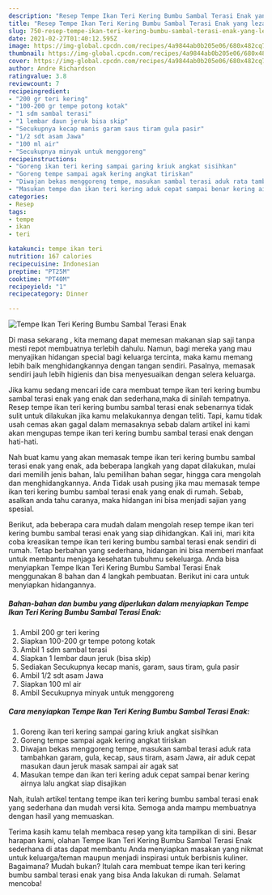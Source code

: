 ```yaml
---
description: "Resep Tempe Ikan Teri Kering Bumbu Sambal Terasi Enak yang lezat Untuk Jualan"
title: "Resep Tempe Ikan Teri Kering Bumbu Sambal Terasi Enak yang lezat Untuk Jualan"
slug: 750-resep-tempe-ikan-teri-kering-bumbu-sambal-terasi-enak-yang-lezat-untuk-jualan
date: 2021-02-27T01:40:12.595Z
image: https://img-global.cpcdn.com/recipes/4a9844ab0b205e06/680x482cq70/tempe-ikan-teri-kering-bumbu-sambal-terasi-enak-foto-resep-utama.jpg
thumbnail: https://img-global.cpcdn.com/recipes/4a9844ab0b205e06/680x482cq70/tempe-ikan-teri-kering-bumbu-sambal-terasi-enak-foto-resep-utama.jpg
cover: https://img-global.cpcdn.com/recipes/4a9844ab0b205e06/680x482cq70/tempe-ikan-teri-kering-bumbu-sambal-terasi-enak-foto-resep-utama.jpg
author: Andre Richardson
ratingvalue: 3.8
reviewcount: 7
recipeingredient:
- "200 gr teri kering"
- "100-200 gr tempe potong kotak"
- "1 sdm sambal terasi"
- "1 lembar daun jeruk bisa skip"
- "Secukupnya kecap manis garam saus tiram gula pasir"
- "1/2 sdt asam Jawa"
- "100 ml air"
- "Secukupnya minyak untuk menggoreng"
recipeinstructions:
- "Goreng ikan teri kering sampai garing kriuk angkat sisihkan"
- "Goreng tempe sampai agak kering angkat tiriskan"
- "Diwajan bekas menggoreng tempe, masukan sambal terasi aduk rata tambahkan garam, gula, kecap, saus tiram, asam Jawa, air aduk cepat masukan daun jeruk masak sampai air agak sat"
- "Masukan tempe dan ikan teri kering aduk cepat sampai benar kering airnya lalu angkat siap disajikan"
categories:
- Resep
tags:
- tempe
- ikan
- teri

katakunci: tempe ikan teri 
nutrition: 167 calories
recipecuisine: Indonesian
preptime: "PT25M"
cooktime: "PT40M"
recipeyield: "1"
recipecategory: Dinner

---
```



![Tempe Ikan Teri Kering Bumbu Sambal Terasi Enak](https://img-global.cpcdn.com/recipes/4a9844ab0b205e06/680x482cq70/tempe-ikan-teri-kering-bumbu-sambal-terasi-enak-foto-resep-utama.jpg)

Di masa  sekarang , kita memang dapat memesan makanan siap saji tanpa mesti repot membuatnya terlebih dahulu. Namun, bagi mereka yang mau menyajikan hidangan special bagi keluarga tercinta, maka kamu memang lebih baik menghidangkannya dengan tangan sendiri. Pasalnya, memasak sendiri jauh lebih higienis dan bisa menyesuaikan dengan selera keluarga.

Jika kamu sedang mencari ide cara membuat tempe ikan teri kering bumbu sambal terasi enak yang enak dan sederhana,maka di sinilah tempatnya. Resep tempe ikan teri kering bumbu sambal terasi enak  sebenarnya tidak sulit untuk dilakukan jika kamu melakukannya dengan teliti. Tapi, kamu tidak usah cemas akan gagal dalam memasaknya 
sebab dalam artikel ini kami akan mengupas tempe ikan teri kering bumbu sambal terasi enak dengan hati-hati.  



Nah buat kamu yang akan memasak tempe ikan teri kering bumbu sambal terasi enak yang enak, ada beberapa langkah yang dapat dilakukan, mulai dari memilih jenis bahan, lalu pemilihan bahan segar, hingga cara mengolah dan menghidangkannya. Anda Tidak usah pusing jika mau memasak tempe ikan teri kering bumbu sambal terasi enak yang enak di rumah. Sebab, asalkan anda  tahu caranya, maka hidangan ini bisa menjadi sajian yang spesial.

Berikut, ada beberapa cara mudah dalam mengolah resep tempe ikan teri kering bumbu sambal terasi enak yang siap dihidangkan. Kali ini, mari kita coba kreasikan tempe ikan teri kering bumbu sambal terasi enak sendiri di rumah. Tetap berbahan yang sederhana, hidangan ini bisa memberi manfaat untuk membantu menjaga kesehatan tubuhmu sekeluarga. Anda bisa menyiapkan Tempe Ikan Teri Kering Bumbu Sambal Terasi Enak menggunakan 8 bahan dan 4 langkah pembuatan. Berikut ini cara untuk menyiapkan hidangannya.

<!--inarticleads1-->

##### Bahan-bahan dan bumbu yang diperlukan dalam menyiapkan Tempe Ikan Teri Kering Bumbu Sambal Terasi Enak:

1. Ambil 200 gr teri kering
1. Siapkan 100-200 gr tempe potong kotak
1. Ambil 1 sdm sambal terasi
1. Siapkan 1 lembar daun jeruk (bisa skip)
1. Sediakan Secukupnya kecap manis, garam, saus tiram, gula pasir
1. Ambil 1/2 sdt asam Jawa
1. Siapkan 100 ml air
1. Ambil Secukupnya minyak untuk menggoreng




<!--inarticleads2-->

##### Cara menyiapkan Tempe Ikan Teri Kering Bumbu Sambal Terasi Enak:

1. Goreng ikan teri kering sampai garing kriuk angkat sisihkan
1. Goreng tempe sampai agak kering angkat tiriskan
1. Diwajan bekas menggoreng tempe, masukan sambal terasi aduk rata tambahkan garam, gula, kecap, saus tiram, asam Jawa, air aduk cepat masukan daun jeruk masak sampai air agak sat
1. Masukan tempe dan ikan teri kering aduk cepat sampai benar kering airnya lalu angkat siap disajikan




Nah, itulah artikel tentang  tempe ikan teri kering bumbu sambal terasi enak  yang sederhana dan mudah versi kita. Semoga anda mampu membuatnya dengan hasil yang memuaskan. 

Terima kasih kamu telah membaca resep yang kita tampilkan di sini. Besar harapan kami, olahan  Tempe Ikan Teri Kering Bumbu Sambal Terasi Enak sederhana di atas dapat membantu Anda menyiapkan masakan yang nikmat untuk keluarga/teman maupun menjadi inspirasi untuk berbisnis kuliner. Bagaimana? Mudah bukan? Itulah cara membuat tempe ikan teri kering bumbu sambal terasi enak yang bisa Anda lakukan di rumah. Selamat mencoba!

